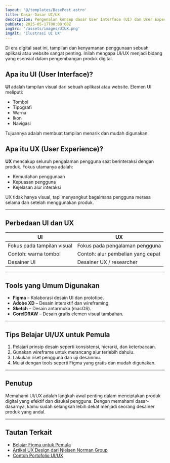 ```yaml
---
layout: '@/templates/BasePost.astro'
title: Dasar-Dasar UI/UX
description: Pengenalan konsep dasar User Interface (UI) dan User Experience (UX) untuk pemula di dunia desain digital.
pubDate: 2025-05-17T00:00:00Z
imgSrc: '/assets/images/UIUX.png'
imgAlt: 'Ilustrasi UI UX'
---
```


Di era digital saat ini, tampilan dan kenyamanan penggunaan sebuah aplikasi atau website sangat penting. Inilah mengapa UI/UX menjadi bidang yang esensial dalam pengembangan produk digital.

## Apa itu UI (User Interface)?

**UI** adalah tampilan visual dari sebuah aplikasi atau website. Elemen UI meliputi:

- Tombol
- Tipografi
- Warna
- Ikon
- Navigasi

Tujuannya adalah membuat tampilan menarik dan mudah digunakan.

## Apa itu UX (User Experience)?

**UX** mencakup seluruh pengalaman pengguna saat berinteraksi dengan produk. Fokus utamanya adalah:

- Kemudahan penggunaan
- Kepuasan pengguna
- Kejelasan alur interaksi

UX tidak hanya visual, tapi menyangkut bagaimana pengguna merasa selama dan setelah menggunakan produk.

---

## Perbedaan UI dan UX

| UI                         | UX                                |
|---------------------------|------------------------------------|
| Fokus pada tampilan visual| Fokus pada pengalaman pengguna     |
| Contoh: warna tombol      | Contoh: alur pembelian yang cepat  |
| Desainer UI               | Desainer UX / researcher           |

---

## Tools yang Umum Digunakan

- **Figma** – Kolaborasi desain UI dan prototipe.
- **Adobe XD** – Desain interaktif dan wireframing.
- **Sketch** – Desain antarmuka (macOS).
- **CorelDRAW** – Desain grafis elemen visual tambahan.

---

## Tips Belajar UI/UX untuk Pemula

1. Pelajari prinsip desain seperti konsistensi, hierarki, dan keterbacaan.
2. Gunakan wireframe untuk merancang alur terlebih dahulu.
3. Lakukan riset pengguna dan uji desainmu.
4. Mulai dengan tools seperti Figma yang gratis dan mudah digunakan.

---

## Penutup

Memahami UI/UX adalah langkah awal penting dalam menciptakan produk digital yang efektif dan disukai pengguna. Dengan memahami dasar-dasarnya, kamu sudah selangkah lebih dekat menjadi seorang desainer produk yang andal.

---

## Tautan Terkait

- [Belajar Figma untuk Pemula](https://www.figma.com)
- [Artikel UX Design dari Nielsen Norman Group](https://www.nngroup.com)
- [Contoh Portofolio UI/UX](https://dribbble.com)

